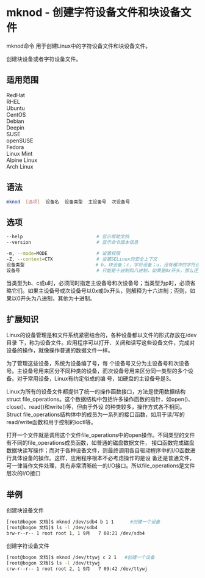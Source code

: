 # mknod - 创建字符设备文件和块设备文件

mknod命令 用于创建Linux中的字符设备文件和块设备文件。

创建块设备或者字符设备文件。

## 适用范围

<!-- <div class="svg linux">Linux</div> -->
<div class="svg redhat">RedHat</div>
<div class="svg rhel">RHEL</div>
<div class="svg ubuntu">Ubuntu</div>
<div class="svg centos">CentOS</div>
<div class="svg debian">Debian</div>
<div class="svg deepin">Deepin</div>
<div class="svg suse">SUSE</div>
<div class="svg opensuse">openSUSE</div>
<div class="svg fedora">Fedora</div>
<div class="svg linuxmint">Linux Mint</div>
<!-- <div class="svg mxlinux">MX Linux</div> -->
<div class="svg alpinelinux">Alpine Linux</div>
<div class="svg archlinux">Arch Linux</div>

## 语法

``` bash
mknod  [选项]  设备名  设备类型  主设备号  次设备号
```

## 选项

``` bash
--help                           # 显示帮助文档
--version                        # 显示命令版本信息

-m, --mode=MODE                  # 设置权限
-Z, --context=CTX                # 设置SELinux的安全上下文
设备类型                          # b，块设备；c，字符设备；u，没有缓冲的字符设备；p，fifo设备
设备号                            # 只能是十进制和八进制，如果是0x开头，那么还是十进制。对于b、c、u设备，必须给出设备号，对于p设备，必须忽略设备号
```
当类型为b、c或u时，必须同时指定主设备号和次设备号；当类型为p时，必须省略它们。如果主设备号或次设备号以0x或0x开头，则解释为十六进制；否则，如果以0开头为八进制，其他为十进制。
## 扩展知识
Linux的设备管理是和文件系统紧密结合的，各种设备都以文件的形式存放在/dev目录 下，称为设备文件。应用程序可以打开、关闭和读写这些设备文件，完成对设备的操作，就像操作普通的数据文件一样。

为了管理这些设备，系统为设备编了号，每 个设备号又分为主设备号和次设备号。主设备号用来区分不同种类的设备，而次设备号用来区分同一类型的多个设备。对于常用设备，Linux有约定俗成的编 号，如硬盘的主设备号是3。

Linux为所有的设备文件都提供了统一的操作函数接口，方法是使用数据结构struct file_operations。这个数据结构中包括许多操作函数的指针，如open()、close()、read()和write()等，但由于外设 的种类较多，操作方式各不相同。Struct file_operations结构体中的成员为一系列的接口函数，如用于读/写的read/write函数和用于控制的ioctl等。

打开一个文件就是调用这个文件file_operations中的open操作。不同类型的文件有不同的file_operations成员函数，如普通的磁盘数据文件， 接口函数完成磁盘数据块读写操作；而对于各种设备文件，则最终调用各自驱动程序中的I/O函数进行具体设备的操作。这样，应用程序根本不必考虑操作的是设 备还是普通文件，可一律当作文件处理，具有非常清晰统一的I/O接口。所以file_operations是文件层次的I/O接口
## 举例
创建块设备文件
``` bash
[root@bogon 文档]$ mknod /dev/sdb4 b 1 1      #创建一个设备
[root@bogon 文档]$ ls -l /dev/sdb4
brw-r--r-- 1 root root 1, 1 9月   7 08:21 /dev/sdb4
```

创建字符设备文件
``` bash
[root@bogon 文档]$ mknod /dev/ttywj c 2 1   #创建一个设备
[root@bogon 文档]$ ls -l /dev/ttywj
crw-r--r-- 1 root root 2, 1 9月   7 09:42 /dev/ttywj
```
